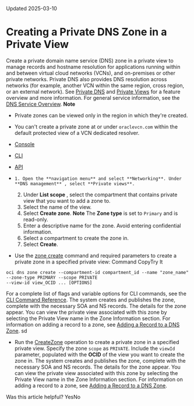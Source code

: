 Updated 2025-03-10
# Creating a Private DNS Zone in a Private View
Create a private domain name service (DNS) zone in a private view to manage records and hostname resolution for applications running within and between virtual cloud networks (VCNs), and on-premises or other private networks.
Private DNS also provides DNS resolution across networks (for example, another VCN within the same region, cross region, or an external network). See [Private DNS](https://docs.oracle.com/en-us/iaas/Content/DNS/Tasks/privatedns.htm#private-dns "Create and manage private domain name system \(DNS\) zones.") and [Private Views](https://docs.oracle.com/en-us/iaas/Content/DNS/Concepts/views.htm#top "Use private views to logically group a set of private domain name service \(DNS\) zones. A zone can only belong to a single view.") for a feature overview and more information. 
For general service information, see the [DNS Service Overview](https://docs.oracle.com/en-us/iaas/Content/DNS/Concepts/dnszonemanagement.htm#overview "The DNS service helps you create and manage DNS zones.").
**Note**
  * Private zones can be viewed only in the region in which they're created.
  * You can't create a private zone at or under `oraclevcn.com` within the default protected view of a VCN dedicated resolver.


  * [Console](https://docs.oracle.com/en-us/iaas/Content/DNS/Tasks/view-add-zone.htm)
  * [CLI](https://docs.oracle.com/en-us/iaas/Content/DNS/Tasks/view-add-zone.htm)
  * [API](https://docs.oracle.com/en-us/iaas/Content/DNS/Tasks/view-add-zone.htm)


  *     1. Open the **navigation menu** and select **Networking**. Under **DNS management** , select **Private views**.
    2. Under **List scope** , select the compartment that contains private view that you want to add a zone to. 
    3. Select the name of the view.
    4. Select **Create zone**.
**Note** The **Zone type** is set to `Primary` and is read-only.
    5. Enter a descriptive name for the zone. Avoid entering confidential information.
    6. Select a compartment to create the zone in.
    7. Select **Create**.
  * Use the [zone create](https://docs.oracle.com/iaas/tools/oci-cli/latest/oci_cli_docs/cmdref/dns/zone/create.html) command and required parameters to create a private zone in a specified private view:
Command
CopyTry It
```
oci dns zone create --compartment-id compartment_id --name "zone_name" --zone-type PRIMARY --scope PRIVATE
--view-id view_OCID ... [OPTIONS]
```

For a complete list of flags and variable options for CLI commands, see the [CLI Command Reference](https://docs.oracle.com/iaas/tools/oci-cli/latest).
The system creates and publishes the zone, complete with the necessary SOA and NS records. The details for the zone appear. You can view the private view associated with this zone by selecting the Private View name in the Zone Information section. For information on adding a record to a zone, see [Adding a Record to a DNS Zone](https://docs.oracle.com/en-us/iaas/Content/DNS/Tasks/record-add.htm#top "Add records that contain domain information to a domain name service \(DNS\) zone. Each record type contains information called record data \(RDATA\).").
sd
  * Run the [CreateZone](https://docs.oracle.com/iaas/api/#/en/dns/latest/Zone/CreateZone) operation to create a private zone in a specified private view.
Specify the zone `scope` as `PRIVATE`. Include the `viewId` parameter, populated with the **OCID** of the view you want to create the zone in.
The system creates and publishes the zone, complete with the necessary SOA and NS records. The details for the zone appear. You can view the private view associated with this zone by selecting the Private View name in the Zone Information section. For information on adding a record to a zone, see [Adding a Record to a DNS Zone](https://docs.oracle.com/en-us/iaas/Content/DNS/Tasks/record-add.htm#top "Add records that contain domain information to a domain name service \(DNS\) zone. Each record type contains information called record data \(RDATA\).").


Was this article helpful?
YesNo

